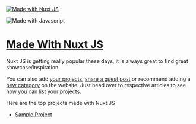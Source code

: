 [![Made with Nuxt JS](https://madewithjavascript.club/_nuxt/uploads/c0c3590-640.png)][made-with-nuxt-js]

![Made with Javascript](https://madewithjavascript.club/Made-With-Javascript-Logo.png)

# [Made With Nuxt JS][made-with-nuxt-js]

Nuxt JS is getting really popular these days, it is always great to find great showcase/inspiration

You can also add [your projects][request-project], [share a guest post][request-post] or recommend adding a [new category][request-category] on the website. Just head over to respective articles to see how you can list your projects.

Here are the top projects made with Nuxt JS

- [Sample Project][sample-project]

[made-with-nuxt-js]: https://madewithjavascript.club/categories/nuxt-js "Made with Nuxt JS"
[made-with-javascript]: https://madewithjavascript.club/ "Made with Javscript Club"
[sample-project]: ./your-project-made-with-nuxt-js-showcase.md "Project Name | Made with Nuxt JS"
[request-project]: https://madewithjavascript.club/categories/request/project "Submit your project | Made with Javascript"
[request-post]: https://madewithjavascript.club/categories/request/post "Guest Post | Made with Javascript"
[request-category]: https://madewithjavascript.club/categories/request/categories "Suggest new JS framework | Made with Javascript"
